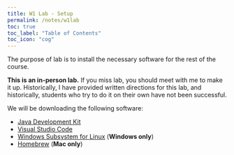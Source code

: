 ```yaml
---
title: W1 Lab - Setup
permalink: /notes/w1lab
toc: true
toc_label: "Table of Contents"
toc_icon: "cog"
---
```


The purpose of lab is to install the necessary software for the rest of the course. 

**This is an in-person lab.** If you miss lab, you should meet with me to make it up. Historically, I have provided written directions for this lab, and historically, students who try to do it on their own have not been successful.

We will be downloading the following software:

- [Java Development Kit](https://www.oracle.com/java/technologies/downloads/#jdk20-windows)
- [Visual Studio Code](https://code.visualstudio.com/)
- [Windows Subsystem for Linux](https://learn.microsoft.com/en-us/windows/wsl/install) (**Windows only**)
- [Homebrew](https://brew.sh/) (**Mac only**)
